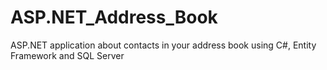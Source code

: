 # ASP.NET_Address_Book
ASP.NET application about contacts in your address book using C#, Entity Framework and SQL Server
